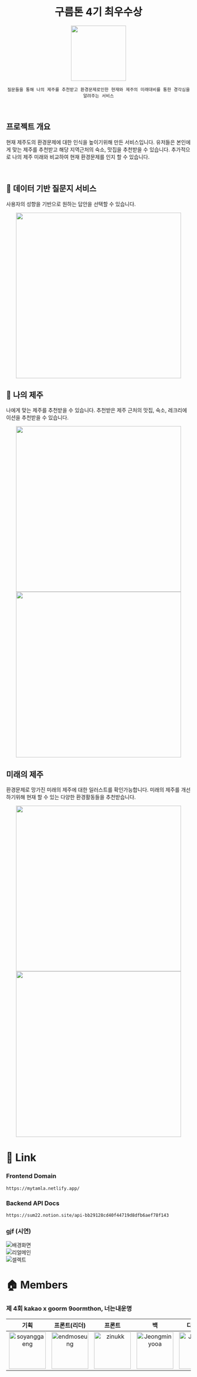 <div align="center">

# **구름톤 4기 최우수상**

<img src="https://user-images.githubusercontent.com/103626175/209896642-0076c096-f6d9-4ee3-8013-13dddb3ae36b.png" width="150px"><br>


    질문들을 통해 나의 제주를 추천받고 환경문제로인한 현재와 제주의 미래대비를 통한 경각심을 알려주는 서비스

</div>


<br>


## 프로젝트 개요
현재 제주도의 환경문제에 대한 인식을 높이기위해 만든 서비스입니다.
유저들은 본인에게 맞는 제주를 추천받고 해당 지역근처의 숙소, 맛집을 추천받을 수 있습니다. 추가적으로 나의 제주 미래와 비교하여 현재 환경문제를 인지 할 수 있습니다.

<br/>

## 📍 데이터 기반 질문지 서비스


사용자의 성향을 기반으로 원하는 답안을 선택할 수 있습니다.


<p align="center"><img src="https://user-images.githubusercontent.com/103626175/209898173-ca1add7b-007f-4a42-a3a2-b6051a81501e.png" height="450px"> </p>

## 📑 나의 제주

나에게 맞는 제주를 추천받을 수 있습니다.
추천받은 제주 근처의 맛집, 숙소, 레크리에이션을 추천받을 수 있습니다.

<p align="center">
<img src="https://user-images.githubusercontent.com/103626175/209898248-ebc7f676-f241-4551-bd83-34c328ac9e70.png" height="450px">  
<img src="https://user-images.githubusercontent.com/103626175/209898262-17175f35-d781-4c35-ba41-d800be76354b.png" height="450px">  
</p>

## 미래의 제주

환경문제로 망가진 미래의 제주에 대한 일러스트를 확인가능합니다.
미래의 제주를 개선하기위해 현재 할 수 있는 다양한 환경활동들을 추천받습니다.
<p align="center">
<img src="https://user-images.githubusercontent.com/103626175/209898322-53e0d28c-a3fd-4656-85b8-a22c7b0bd829.png" height="450px">  
<img src="https://user-images.githubusercontent.com/103626175/209898384-0c96545d-90f8-4ef3-b6ac-d95b883fc993.png" height="450px">  
</p>


# 📎 Link
### Frontend Domain
`https://mytamla.netlify.app/`

### Backend API Docs 
`https://sum22.notion.site/api-bb29128cd40f44719d8dfb6aef78f143`

### gjf (시연)
![배경화면](https://user-images.githubusercontent.com/103626175/209897331-b9ed7ff7-ef2c-48c0-9e95-b969ca1820d9.gif)<br>
![리얼메인](https://user-images.githubusercontent.com/103626175/209897333-b8491109-f0d1-46b1-9dbf-b958832548f7.gif)<br>
![셀렉트](https://user-images.githubusercontent.com/103626175/209897354-109ac71e-c046-4f4d-a30b-1ec2b72b3049.gif)<br>


# 🏠 Members


### 제 4회 kakao x goorm 9oormthon, 너는내운명

|                      기획                       |                프론트(리더)                |                프론트                |                백                |                디자이너                |
| :---------------------------------------------: | :----------------------------------: | :------------------------------: | :------------------------------------: |:------------------------------------: |
|<img src="https://avatars.githubusercontent.com/u/102569551?s=100&v=4" alt="soyanggaeng" width="100" height="100">|<img src="https://avatars.githubusercontent.com/u/103626175?v=4" alt="endmoseung" width="100" height="100">|<img src="https://avatars.githubusercontent.com/u/97172321?v=4" alt="zinukk" width="100" height="100">|<img src="https://avatars.githubusercontent.com/u/78305431?v=4" alt="Jeongminyooa" width="100" height="100">|<img src="https://avatars.githubusercontent.com/u/102569551?s=100&v=4" alt="JoSuMin" width="100" height="100">| [soyanggaeng](https://github.com/soyanggaeng) | [endmoseung](https://github.com/endmoseung?tab=following) | [zinukk](https://github.com/zinukk) | [Jeongminyooa](https://github.com/Jeongminyooa) |
